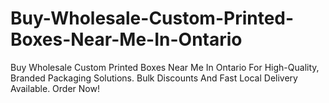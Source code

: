 # Buy-Wholesale-Custom-Printed-Boxes-Near-Me-In-Ontario
Buy Wholesale Custom Printed Boxes Near Me In Ontario For High-Quality, Branded Packaging Solutions. Bulk Discounts And Fast Local Delivery Available. Order Now!
